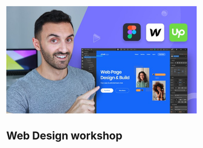 <div align="center">
<img src="img/Banner.jpg" alt="Complete Web Design: from Figma to Webflow to Freelancing">
</div>

# Web Design workshop